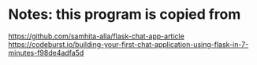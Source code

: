 # Notes: this program is copied from
https://github.com/samhita-alla/flask-chat-app-article
https://codeburst.io/building-your-first-chat-application-using-flask-in-7-minutes-f98de4adfa5d

